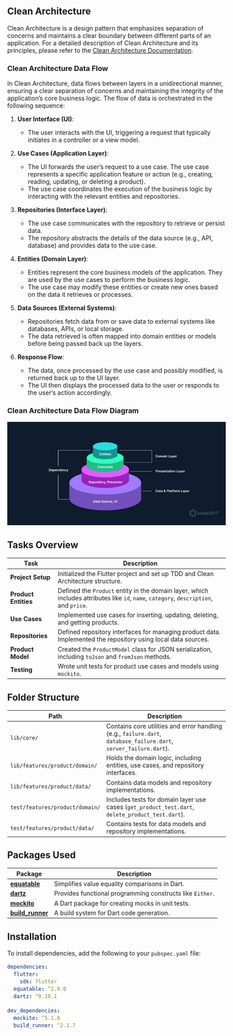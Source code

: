 ## Clean Architecture

Clean Architecture is a design pattern that emphasizes separation of concerns and maintains a clear boundary between different parts of an application. For a detailed description of Clean Architecture and its principles, please refer to the [Clean Architecture Documentation](https://example.com/clean-architecture-details).

### Clean Architecture Data Flow

In Clean Architecture, data flows between layers in a unidirectional manner, ensuring a clear separation of concerns and maintaining the integrity of the application’s core business logic. The flow of data is orchestrated in the following sequence:

1. **User Interface (UI)**: 
   - The user interacts with the UI, triggering a request that typically initiates in a controller or a view model.

2. **Use Cases (Application Layer)**: 
   - The UI forwards the user’s request to a use case. The use case represents a specific application feature or action (e.g., creating, reading, updating, or deleting a product).
   - The use case coordinates the execution of the business logic by interacting with the relevant entities and repositories.

3. **Repositories (Interface Layer)**: 
   - The use case communicates with the repository to retrieve or persist data.
   - The repository abstracts the details of the data source (e.g., API, database) and provides data to the use case.

4. **Entities (Domain Layer)**: 
   - Entities represent the core business models of the application. They are used by the use cases to perform the business logic.
   - The use case may modify these entities or create new ones based on the data it retrieves or processes.

5. **Data Sources (External Systems)**: 
   - Repositories fetch data from or save data to external systems like databases, APIs, or local storage.
   - The data retrieved is often mapped into domain entities or models before being passed back up the layers.

6. **Response Flow**:
   - The data, once processed by the use case and possibly modified, is returned back up to the UI layer.
   - The UI then displays the processed data to the user or responds to the user’s action accordingly.

### Clean Architecture Data Flow Diagram


![Clean Architecture Data Flow](assets/images/clean_architecture.jpg)


## Tasks Overview

| **Task**                             | **Description**                                                                                                         |
|--------------------------------------|-------------------------------------------------------------------------------------------------------------------------|
| **Project Setup**                    | Initialized the Flutter project and set up TDD and Clean Architecture structure.                                         |
| **Product Entities**                 | Defined the `Product` entity in the domain layer, which includes attributes like `id`, `name`, `category`, `description`, and `price`. |
| **Use Cases**                        | Implemented use cases for inserting, updating, deleting, and getting products.                                           |
| **Repositories**                     | Defined repository interfaces for managing product data. Implemented the repository using local data sources.            |
| **Product Model**                    | Created the `ProductModel` class for JSON serialization, including `toJson` and `fromJson` methods.                      |
| **Testing**                          | Wrote unit tests for product use cases and models using `mockito`.                                                       |

## Folder Structure

| **Path**                             | **Description**                                                                                                         |
|--------------------------------------|-------------------------------------------------------------------------------------------------------------------------|
| `lib/core/`                          | Contains core utilities and error handling (e.g., `failure.dart`, `database_failure.dart`, `server_failure.dart`).       |
| `lib/features/product/domain/`       | Holds the domain logic, including entities, use cases, and repository interfaces.                                        |
| `lib/features/product/data/`         | Contains data models and repository implementations.                                                                    |
| `test/features/product/domain/`      | Includes tests for domain layer use cases (`get_product_test.dart`, `delete_product_test.dart`).                         |
| `test/features/product/data/`        | Contains tests for data models and repository implementations.                                                          |

## Packages Used

| **Package**                                | **Description**                                                                                                         |
|--------------------------------------------|-------------------------------------------------------------------------------------------------------------------------|
| **[equatable](https://pub.dev/packages/equatable)** | Simplifies value equality comparisons in Dart.                                                            |
| **[dartz](https://pub.dev/packages/dartz)**         | Provides functional programming constructs like `Either`.                                                    |
| **[mockito](https://pub.dev/packages/mockito)**     | A Dart package for creating mocks in unit tests.                                                            |
| **[build_runner](https://pub.dev/packages/build_runner)** | A build system for Dart code generation.                                                            |

## Installation

To install dependencies, add the following to your `pubspec.yaml` file:

```yaml
dependencies:
  flutter:
    sdk: flutter
  equatable: ^2.0.0
  dartz: ^0.10.1

dev_dependencies:
  mockito: ^5.1.0
  build_runner: ^2.1.7
